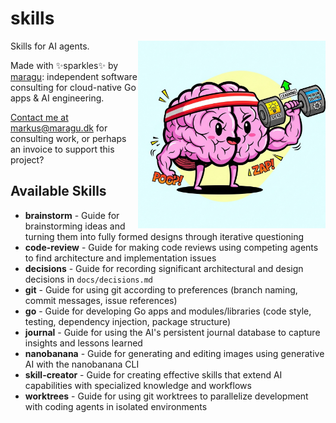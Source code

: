# skills

<img src="logo.jpg" alt="Logo" width="300" align="right">

Skills for AI agents.

Made with ✨sparkles✨ by [maragu](https://www.maragu.dev/): independent software consulting for cloud-native Go apps & AI engineering.

[Contact me at markus@maragu.dk](mailto:markus@maragu.dk) for consulting work, or perhaps an invoice to support this project?

## Available Skills

- **brainstorm** - Guide for brainstorming ideas and turning them into fully formed designs through iterative questioning
- **code-review** - Guide for making code reviews using competing agents to find architecture and implementation issues
- **decisions** - Guide for recording significant architectural and design decisions in `docs/decisions.md`
- **git** - Guide for using git according to preferences (branch naming, commit messages, issue references)
- **go** - Guide for developing Go apps and modules/libraries (code style, testing, dependency injection, package structure)
- **journal** - Guide for using the AI's persistent journal database to capture insights and lessons learned
- **nanobanana** - Guide for generating and editing images using generative AI with the nanobanana CLI
- **skill-creator** - Guide for creating effective skills that extend AI capabilities with specialized knowledge and workflows
- **worktrees** - Guide for using git worktrees to parallelize development with coding agents in isolated environments
